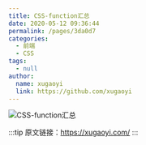 ```yaml
---
title: CSS-function汇总
date: 2020-05-12 09:36:44
permalink: /pages/3da0d7
categories:
  - 前端
  - CSS
tags:
  - null
author:
  name: xugaoyi
  link: https://github.com/xugaoyi
---
```


<!-- ![CSS-function汇总](https://cdn.jsdelivr.net/gh/xugaoyi/image_store/blog/20200512161232.jpg) -->

<!-- ![CSS-function汇总](https://gitee.com/gujunling/pic-go-image/raw/master/blog/20211221143514.png) -->

![CSS-function汇总](https://gujunling.github.io/images/8859986335f24db4a4f13bbe9158d6bd.png)

:::tip
原文链接：https://xugaoyi.com/
:::
